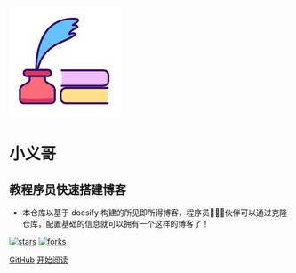![logo](_media/logo.png)

# 小义哥

## 教程序员快速搭建博客

- 本仓库以基于 docsify 构建的所见即所得博客，程序员👨🏻‍💻伙伴可以通过克隆仓库，配置基础的信息就可以拥有一个这样的博客了！
    
[![stars](https://badgen.net/github/stars/dedencLichKing/dedencLichKing.github.io?icon=github&color=4ab8a1)](https://github.com/dedencLichKing/dedencLichKing.github.io) [![forks](https://badgen.net/github/forks/dedencLichKing/dedencLichKing.github.io?icon=github&color=4ab8a1)](https://github.com/dedencLichKing/dedencLichKing.github.io) 

[GitHub](<https://dedenclichking.github.io/>)
[开始阅读](README.md)